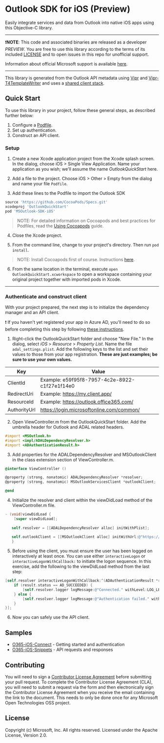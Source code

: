 # Outlook SDK for iOS (Preview)

Easily integrate services and data from Outlook into native iOS apps using this Objective-C library.

---

:exclamation:**NOTE**: This code and associated binaries are released as a developer *PREVIEW*. You are free to use this library according to the terms of its included [LICENSE](/LICENSE) and to open issues in this repo for unofficial support.

Information about official Microsoft support is available  [here][support-placeholder].

[support-placeholder]: https://support.microsoft.com/

---

This library is generated from the Outlook API metadata using [Vipr] and [Vipr-T4TemplateWriter] and uses a [shared client stack][orc-for-ios].

[Vipr]: https://github.com/microsoft/vipr
[Vipr-T4TemplateWriter]: https://github.com/msopentech/vipr-t4templatewriter
[orc-for-ios]: https://github.com/msopentech/orc-for-ios

## Quick Start

To use this library in your project, follow these general steps, as described further below:

1. Configure a [Podfile].
2. Set up authentication.
3. Construct an API client.

[Podfile]: https://guides.cocoapods.org/syntax/podfile.html

### Setup

1. Create a new Xcode application project from the Xcode splash screen. In the dialog, choose iOS > Single View Application. Name your application as you wish; we'll assume the name *OutlookQuickStart* here.

2. Add a file to the project. Choose iOS > Other > Empty from the dialog and name your file `Podfile`.

3. Add these lines to the Podfile to import the Outlook SDK

 ```ruby
 source 'https://github.com/CocoaPods/Specs.git'
 xcodeproj 'OutlookQuickStart'
 pod 'MSOutlook-SDK-iOS'
 ```

 > NOTE: For detailed information on Cocoapods and best practices for Podfiles, read the [Using Cocoapods] guide.

4. Close the Xcode project.

5. From the command line, change to your project's directory. Then run `pod install`.

 > NOTE: Install Cocoapods first of course. Instructions [here](https://guides.cocoapods.org/using/getting-started.html).

6. From the same location in the terminal, execute `open OutlookQuickStart.xcworkspace` to open a workspace containing your original project together with imported pods in Xcode.

---

### Authenticate and construct client

With your project prepared, the next step is to initialize the dependency manager and an API client.

:exclamation: If you haven't yet registered your app in Azure AD, you'll need to do so before completing this step by following [these instructions][MSDN Add Common Consent].

1. Right-click the OutlookQuickStart folder and choose "New File." In the dialog, select *iOS* > *Resource* > *Property List*. Name the file `adal_settings.plist`. Add the following keys to the list and set their values to those from your app registration. **These are just examples; be sure to use your own values.**

 |Key|Value|
 |---|-----|
 |ClientId|Example: e59f95f8-7957-4c2e-8922-c1f27e1f14e0|
 |RedirectUri|Example: https://my.client.app/|
 |ResourceId|Example: https://outlook.office365.com/|
 |AuthorityUrl|https://login.microsoftonline.com/common/|

2. Open ViewController.m from the OutlookQuickStart folder. Add the umbrella header for Outlook and ADAL related headers.

 ```objective-c
 #import <MSOutlook.h>
 #import <impl/ADALDependencyResolver.h>
 #import <ADAuthenticationResult.h>
 ```

3. Add properties for the ADALDependencyResolver and MSOutlookClient in the class extension section of ViewController.m.

 ```objective-c
 @interface ViewController ()
 
 @property (strong, nonatomic) ADALDependencyResolver *resolver;
 @property (strong, nonatomic) MSOutlookServicesClient *outlookClient;
 
 @end
 ```

4. Initialize the resolver and client within the viewDidLoad method of the ViewController.m file.

 ```objective-c
 - (void)viewDidLoad {
     [super viewDidLoad];
     
    self.resolver = [[ADALDependencyResolver alloc] initWithPlist];
    
    self.outlookClient = [[MSOutlookClient alloc] initWithUrl:@"https://outlook.office365.com/api/v2.0" dependencyResolver:self.resolver];
    }
 ```

5. Before using the client, you must ensure the user has been logged on interactively at least once. You can use either `interactiveLogon` or `interactiveLogonWithCallback:` to initiate the logon sequence. In this exercise, add the following to the viewDidLoad method from the last step:

 ```objective-c
 [self.resolver interactiveLogonWithCallback:^(ADAuthenticationResult *result) {
     if (result.status == AD_SUCCEEDED) {
         [self.resolver.logger logMessage:@"Connected." withLevel:LOG_LEVEL_INFO];
     } else {
         [self.resolver.logger logMessage:@"Authentication failed." withLevel:LOG_LEVEL_ERROR];
     }
 }];
 ```

6. Now you can safely use the API client.

[Using Cocoapods]: https://guides.cocoapods.org/using/using-cocoapods.html
[MSDN Add Common Consent]: https://msdn.microsoft.com/en-us/office/office365/howto/add-common-consent-manually

## Samples
- [O365-iOS-Connect] - Getting started and authentication <br />
- [O365-iOS-Snippets] - API requests and responses

[O365-iOS-Connect]: https://github.com/OfficeDev/O365-iOS-Connect
[O365-iOS-Snippets]: https://github.com/OfficeDev/O365-iOS-Snippets

## Contributing
You will need to sign a [Contributor License Agreement](https://cla2.msopentech.com/) before submitting your pull request. To complete the Contributor License Agreement (CLA), you will need to submit a request via the form and then electronically sign the Contributor License Agreement when you receive the email containing the link to the document. This needs to only be done once for any Microsoft Open Technologies OSS project.

## License
Copyright (c) Microsoft, Inc. All rights reserved. Licensed under the Apache License, Version 2.0.
